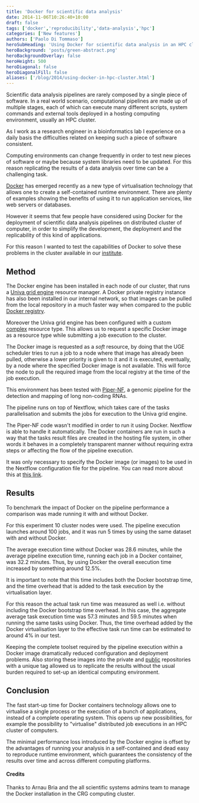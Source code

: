 ```yaml
---
title: 'Docker for scientific data analysis'
date: 2014-11-06T10:26:40+10:00
draft: false
tags: ['docker','reproducibility','data-analysis','hpc']
categories: ['New features']
authors: ['Paolo Di Tommaso']
heroSubHeading: 'Using Docker for scientific data analysis in an HPC cluster'
heroBackground: 'posts/green-abstract.png'
heroBackgroundOverlay: false
heroHeight: 500
heroDiagonal: false
heroDiagonalFill: false
aliases: ['/blog/2014/using-docker-in-hpc-cluster.html']
---
```


Scientific data analysis pipelines are rarely composed by a single piece of software.
In a real world scenario, computational pipelines are made up of multiple stages, each of which
can execute many different scripts, system commands and external tools deployed in a hosting computing
environment, usually an HPC cluster.

As I work as a research engineer in a bioinformatics lab I experience on a daily basis the
difficulties related on keeping such a piece of software consistent.

Computing environments can change frequently in order to test new pieces of software or
maybe because system libraries need to be updated. For this reason replicating the results
of a data analysis over time can be a challenging task.

[Docker](http://www.docker.com) has emerged recently as a new type of virtualisation technology that allows one
to create a self-contained runtime environment. There are plenty of examples
showing the benefits of using it to run application services, like web servers
or databases.

However it seems that few people have considered using Docker for the deployment of scientific
data analysis pipelines on distributed cluster of computer, in order to simplify the development,
the deployment and the replicability of this kind of applications.  

For this reason I wanted to test the capabilities of Docker to solve these problems in the
cluster available in our [institute](http://www.crg.eu).

## Method

The Docker engine has been installed in each node of our cluster, that runs a [Univa grid engine](http://www.univa.com/products/grid-engine.php) resource manager.
A Docker private registry instance has also been installed in our internal network, so that images
can be pulled from the local repository in a much faster way when compared to the public
[Docker registry](http://registry.hub.docker.com).

Moreover the Univa grid engine has been configured with a custom [complex](http://www.gridengine.eu/mangridengine/htmlman5/complex.html)
resource type. This allows us to request a specific Docker image as a resource type while
submitting a job execution to the cluster.

The Docker image is requested as a *soft* resource, by doing that the UGE scheduler
tries to run a job to a node where that image has already been pulled,
otherwise a lower priority is given to it and it is executed, eventually, by a node where
the specified Docker image is not available. This will force the node to pull the required
image from the local registry at the time of the job execution.

This environment has been tested with [Piper-NF](https://github.com/cbcrg/piper-nf), a genomic pipeline for the
detection and mapping of long non-coding RNAs.

The pipeline runs on top of Nextflow, which takes care of the tasks parallelisation and submits
the jobs for execution to the Univa grid engine.

The Piper-NF code wasn't modified in order to run it using Docker.
Nextflow is able to handle it automatically. The Docker containers are run in such a way that
the tasks result files are created in the hosting file system, in other
words it behaves in a completely transparent manner without requiring extra steps or affecting
the flow of the pipeline execution.

It was only necessary to specify the Docker image (or images) to be used in the Nextflow
configuration file for the pipeline. You can read more about this at [this link](http://www.nextflow.io/docs/latest/docker.html).

## Results

To benchmark the impact of Docker on the pipeline performance a comparison was made running
it with and without Docker.

For this experiment 10 cluster nodes were used. The pipeline execution launches around 100 jobs,
and it was run 5 times by using the same dataset with and without Docker.

The average execution time without Docker was 28.6 minutes, while the average
pipeline execution time, running each job in a Docker container, was 32.2 minutes.
Thus, by using Docker the overall execution time increased by something around 12.5%.

It is important to note that this time includes both the Docker bootstrap time,
and the time overhead that is added to the task execution by the virtualisation layer.

For this reason the actual task run time was measured as well i.e. without including the
Docker bootstrap time overhead. In this case, the aggregate average task execution time was 57.3 minutes
and 59.5 minutes when running the same tasks using Docker. Thus, the time overhead
added by the Docker virtualisation layer to the effective task run time can be estimated
to around 4% in our test.

Keeping the complete toolset required by the pipeline execution within a Docker image dramatically
reduced configuration and deployment problems. Also storing these images into the private and
[public](https://registry.hub.docker.com/repos/cbcrg/) repositories with a unique tag allowed us
to replicate the results without the usual burden required to set-up an identical computing environment.    


## Conclusion

The fast start-up time for Docker containers technology allows one to virtualise a single process or
the execution of a bunch of applications, instead of a complete operating system. This opens up new possibilities,
for example the possibility to "virtualise" distributed job executions in an HPC cluster of computers.

The minimal performance loss introduced by the Docker engine is offset by the advantages of running
your analysis in a self-contained and dead easy to reproduce runtime environment, which guarantees
the consistency of the results over time and across different computing platforms.


#### Credits

Thanks to Arnau Bria and the all scientific systems admins team to manage the Docker installation
in the CRG computing cluster.
